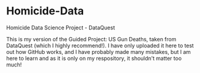 # Homicide-Data
Homicide Data Science Project - DataQuest

This is my version of the Guided Project: US Gun Deaths, taken from DataQuest (which I highly recommend!).
I have only uploaded it here to test out how GitHub works, and I have probably made many mistakes, but I am here to learn and as it is only on my respository, it shouldn't matter too much!

